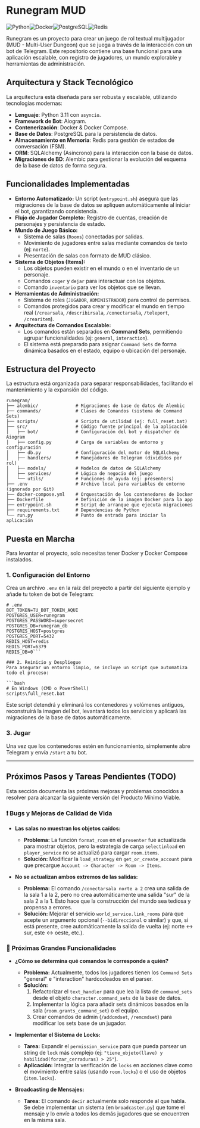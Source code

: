 # Runegram MUD

![Python](https://img.shields.io/badge/python-3.11-blue.svg)![Docker](https://img.shields.io/badge/docker-%230db7ed.svg?style=for-the-badge&logo=docker&logoColor=white)![PostgreSQL](https://img.shields.io/badge/postgresql-%23316192.svg?style=for-the-badge&logo=postgresql&logoColor=white)![Redis](https://img.shields.io/badge/redis-%23DD0031.svg?style=for-the-badge&logo=redis&logoColor=white)

Runegram es un proyecto para crear un juego de rol textual multijugador (MUD - Multi-User Dungeon) que se juega a través de la interacción con un bot de Telegram. Este repositorio contiene una base funcional para una aplicación escalable, con registro de jugadores, un mundo explorable y herramientas de administración.

## Arquitectura y Stack Tecnológico

La arquitectura está diseñada para ser robusta y escalable, utilizando tecnologías modernas:

*   **Lenguaje**: Python 3.11 con `asyncio`.
*   **Framework de Bot**: Aiogram.
*   **Contenerización**: Docker & Docker Compose.
*   **Base de Datos**: PostgreSQL para la persistencia de datos.
*   **Almacenamiento en Memoria**: Redis para gestión de estados de conversación (FSM).
*   **ORM**: SQLAlchemy (Asíncrono) para la interacción con la base de datos.
*   **Migraciones de BD**: Alembic para gestionar la evolución del esquema de la base de datos de forma segura.

## Funcionalidades Implementadas

*   **Entorno Automatizado:** Un script (`entrypoint.sh`) asegura que las migraciones de la base de datos se apliquen automáticamente al iniciar el bot, garantizando consistencia.
*   **Flujo de Jugador Completo:** Registro de cuentas, creación de personajes y persistencia de estado.
*   **Mundo de Juego Básico:**
    *   Sistema de salas (`Rooms`) conectadas por salidas.
    *   Movimiento de jugadores entre salas mediante comandos de texto (ej: `norte`).
    *   Presentación de salas con formato de MUD clásico.
*   **Sistema de Objetos (Items):**
    *   Los objetos pueden existir en el mundo o en el inventario de un personaje.
    *   Comandos `coger` y `dejar` para interactuar con los objetos.
    *   Comando `inventario` para ver los objetos que se llevan.
*   **Herramientas de Administración:**
    *   Sistema de roles (`JUGADOR`, `ADMINISTRADOR`) para control de permisos.
    *   Comandos protegidos para crear y modificar el mundo en tiempo real (`/crearsala`, `/describirsala`, `/conectarsala`, `/teleport`, `/crearitem`).
*   **Arquitectura de Comandos Escalable:**
    *   Los comandos están separados en **Command Sets**, permitiendo agrupar funcionalidades (ej: `general`, `interaction`).
    *   El sistema está preparado para asignar `Command Sets` de forma dinámica basados en el estado, equipo o ubicación del personaje.

## Estructura del Proyecto

La estructura está organizada para separar responsabilidades, facilitando el mantenimiento y la expansión del código.

```
runegram/
├── alembic/              # Migraciones de base de datos de Alembic
├── commands/             # Clases de Comandos (sistema de Command Sets)
├── scripts/              # Scripts de utilidad (ej: full_reset.bat)
├── src/                  # Código fuente principal de la aplicación
│   ├── bot/              # Configuración del bot y dispatcher de Aiogram
│   ├── config.py         # Carga de variables de entorno y configuración
│   ├── db.py             # Configuración del motor de SQLAlchemy
│   ├── handlers/         # Manejadores de Telegram (divididos por rol)
│   ├── models/           # Modelos de datos de SQLAlchemy
│   ├── services/         # Lógica de negocio del juego
│   └── utils/            # Funciones de ayuda (ej: presenters)
├── .env                  # Archivo local para variables de entorno (ignorado por Git)
├── docker-compose.yml    # Orquestación de los contenedores de Docker
├── Dockerfile            # Definición de la imagen Docker para la app
├── entrypoint.sh         # Script de arranque que ejecuta migraciones
├── requirements.txt      # Dependencias de Python
└── run.py                # Punto de entrada para iniciar la aplicación
```

## Puesta en Marcha

Para levantar el proyecto, solo necesitas tener Docker y Docker Compose instalados.

### 1. Configuración del Entorno
Crea un archivo `.env` en la raíz del proyecto a partir del siguiente ejemplo y añade tu token de bot de Telegram:

```env
# .env
BOT_TOKEN=TU_BOT_TOKEN_AQUI
POSTGRES_USER=runegram
POSTGRES_PASSWORD=supersecret
POSTGRES_DB=runegram_db
POSTGRES_HOST=postgres
POSTGRES_PORT=5432
REDIS_HOST=redis
REDIS_PORT=6379
REDIS_DB=0```

### 2. Reinicio y Despliegue
Para asegurar un entorno limpio, se incluye un script que automatiza todo el proceso:

```bash
# En Windows (CMD o PowerShell)
scripts\full_reset.bat
```
Este script detendrá y eliminará los contenedores y volúmenes antiguos, reconstruirá la imagen del bot, levantará todos los servicios y aplicará las migraciones de la base de datos automáticamente.

### 3. Jugar
Una vez que los contenedores estén en funcionamiento, simplemente abre Telegram y envía `/start` a tu bot.

---

## Próximos Pasos y Tareas Pendientes (TODO)

Esta sección documenta las próximas mejoras y problemas conocidos a resolver para alcanzar la siguiente versión del Producto Mínimo Viable.

### ❗ **Bugs y Mejoras de Calidad de Vida**

*   **Las salas no muestran los objetos caídos:**
    *   **Problema:** La función `format_room` en el `presenter` fue actualizada para mostrar objetos, pero la estrategia de carga `selectinload` en `player_service` no se actualizó para cargar `room.items`.
    *   **Solución:** Modificar la `load_strategy` en `get_or_create_account` para que precargue `Account -> Character -> Room -> Items`.

*   **No se actualizan ambos extremos de las salidas:**
    *   **Problema:** El comando `/conectarsala norte a 2` crea una salida de la sala 1 a la 2, pero no crea automáticamente una salida "sur" de la sala 2 a la 1. Esto hace que la construcción del mundo sea tediosa y propensa a errores.
    *   **Solución:** Mejorar el servicio `world_service.link_rooms` para que acepte un argumento opcional (`--bidireccional` o similar) y que, si está presente, cree automáticamente la salida de vuelta (ej: norte <-> sur, este <-> oeste, etc.).

### 🚀 **Próximas Grandes Funcionalidades**

*   **¿Cómo se determina qué comandos le corresponde a quién?**
    *   **Problema:** Actualmente, todos los jugadores tienen los `Command Sets` "general" e "interaction" hardcodeados en el parser.
    *   **Solución:**
        1.  Refactorizar el `text_handler` para que lea la lista de `command_sets` desde el objeto `character.command_sets` de la base de datos.
        2.  Implementar la lógica para añadir sets dinámicos basados en la sala (`room.grants_command_set`) o el equipo.
        3.  Crear comandos de admin (`/addcmdset`, `/remcmdset`) para modificar los sets base de un jugador.

*   **Implementar el Sistema de Locks:**
    *   **Tarea:** Expandir el `permission_service` para que pueda parsear un string de `lock` más complejo (ej: `"tiene_objeto(llave) y habilidad(forzar_cerraduras) > 25"`).
    *   **Aplicación:** Integrar la verificación de `locks` en acciones clave como el movimiento entre salas (usando `room.locks`) o el uso de objetos (`item.locks`).

*   **Broadcasting de Mensajes:**
    *   **Tarea:** El comando `decir` actualmente solo responde al que habla. Se debe implementar un sistema (en `broadcaster.py`) que tome el mensaje y lo envíe a todos los demás jugadores que se encuentren en la misma sala.
